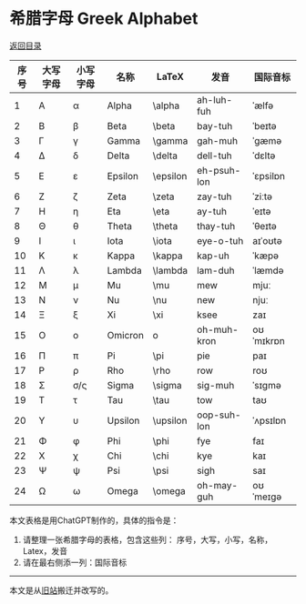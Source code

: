 # 希腊字母 Greek Alphabet

[返回目录](index.md)

| 序号 | 大写字母 | 小写字母 | 名称 | LaTeX | 发音 | 国际音标 |
| --- | --- | --- | --- | --- | --- | --- |
| 1 | Α | α | Alpha | \alpha | ah-luh-fuh | ˈælfə |
| 2 | Β | β | Beta | \beta | bay-tuh | ˈbeɪtə |
| 3 | Γ | γ | Gamma | \gamma | gah-muh | ˈɡæmə |
| 4 | Δ | δ | Delta | \delta | dell-tuh | ˈdɛltə |
| 5 | Ε | ε | Epsilon | \epsilon | eh-psuh-lon | ˈɛpsilɒn |
| 6 | Ζ | ζ | Zeta | \zeta | zay-tuh | ˈziːtə |
| 7 | Η | η | Eta | \eta | ay-tuh | ˈeɪtə |
| 8 | Θ | θ | Theta | \theta | thay-tuh | ˈθeɪtə |
| 9 | Ι | ι | Iota | \iota | eye-o-tuh | aɪˈoʊtə |
| 10 | Κ | κ | Kappa | \kappa | kap-uh | ˈkæpə |
| 11 | Λ | λ | Lambda | \lambda | lam-duh | ˈlæmdə |
| 12 | Μ | μ | Mu | \mu | mew | mjuː |
| 13 | Ν | ν | Nu | \nu | new | njuː |
| 14 | Ξ | ξ | Xi | \xi | ksee | zaɪ |
| 15 | Ο | ο | Omicron | o | oh-muh-kron | oʊˈmɪkrɒn |
| 16 | Π | π | Pi | \pi | pie | paɪ |
| 17 | Ρ | ρ | Rho | \rho | row | roʊ |
| 18 | Σ | σ/ς | Sigma | \sigma | sig-muh | ˈsɪɡmə |
| 19 | Τ | τ | Tau | \tau | tow | taʊ |
| 20 | Υ | υ | Upsilon | \upsilon | oop-suh-lon | ˈʌpsɪlɒn |
| 21 | Φ | φ | Phi | \phi | fye | faɪ |
| 22 | Χ | χ | Chi | \chi | kye | kaɪ |
| 23 | Ψ | ψ | Psi | \psi | sigh | saɪ |
| 24 | Ω | ω | Omega | \omega | oh-may-guh | oʊˈmeɪɡə |

本文表格是用ChatGPT制作的，具体的指令是：

1. 请整理一张希腊字母的表格，包含这些列： 序号，大写，小写，名称，Latex，发音
2. 请在最右侧添一列：国际音标

---

本文是从[旧站](https://sites.google.com/site/iridiumsite/Home/others/mathematics/greek-alphabet)搬迁并改写的。